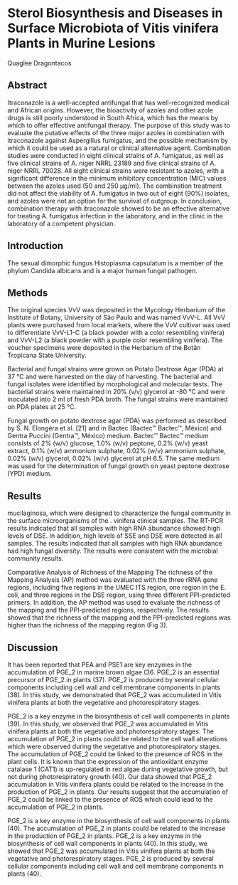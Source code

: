 # Sterol Biosynthesis and Diseases in Surface Microbiota of Vitis vinifera Plants in Murine Lesions
Quaglee Dragontacos


## Abstract
Itraconazole is a well-accepted antifungal that has well-recognized medical and African origins. However, the bioactivity of azoles and other azole drugs is still poorly understood in South Africa, which has the means by which to offer effective antifungal therapy. The purpose of this study was to evaluate the putative effects of the three major azoles in combination with itraconazole against Aspergillus fumigatus, and the possible mechanism by which it could be used as a natural or clinical alternative agent. Combination studies were conducted in eight clinical strains of A. fumigatus, as well as five clinical strains of A. niger NRRL 23189 and five clinical strains of A. niger NRRL 70028. All eight clinical strains were resistant to azoles, with a significant difference in the minimum inhibitory concentration (MIC) values between the azoles used (50 and 250 µg/ml). The combination treatment did not affect the viability of A. fumigatus in two out of eight (90%) isolates, and azoles were not an option for the survival of outgroup. In conclusion, combination therapy with itraconazole showed to be an effective alternative for treating A. fumigatus infection in the laboratory, and in the clinic in the laboratory of a competent physician.


## Introduction
The sexual dimorphic fungus Histoplasma capsulatum is a member of the phylum Candida albicans and is a major human fungal pathogen.


## Methods
The original species VvV was deposited in the Mycology Herbarium of the Institute of Botany, University of São Paulo and was named VvV-L. All VvV plants were purchased from local markets, where the VvV cultivar was used to differentiate VvV-L1-C (a black powder with a color resembling vinifera) and VvV-L2 (a black powder with a purple color resembling vinifera). The voucher specimens were deposited in the Herbarium of the Botân Tropicana State University.

Bacterial and fungal strains were grown on Potato Dextrose Agar (PDA) at 37 °C and were harvested on the day of harvesting. The bacterial and fungal isolates were identified by morphological and molecular tests. The bacterial strains were maintained in 20% (v/v) glycerol at -80 °C and were inoculated into 2 ml of fresh PDA broth. The fungal strains were maintained on PDA plates at 25 °C.

Fungal growth on potato dextrose agar (PDA) was performed as described by S. N. Elongéra et al. [21] and in Bactec (Bactec™ Bactec™, México) and Gentra Puccini (Gentra™, México) medium. Bactec™ Bactec™ medium consists of 2% (w/v) glucose, 1.0% (w/v) peptone, 0.2% (w/v) yeast extract, 0.1% (w/v) ammonium sulphate, 0.02% (w/v) ammonium sulphate, 0.02% (w/v) glycerol, 0.02% (w/v) glycerol at pH 6.5. The same medium was used for the determination of fungal growth on yeast peptone dextrose (YPD) medium.


## Results
mucilaginosa, which were designed to characterize the fungal community in the surface microorganisms of the . vinifera clinical samples. The RT-PCR results indicated that all samples with high RNA abundance showed high levels of DSE. In addition, high levels of SSE and DSE were detected in all samples. The results indicated that all samples with high RNA abundance had high fungal diversity. The results were consistent with the microbial community results.

Comparative Analysis of Richness of the Mapping
The richness of the Mapping Analysis (AP) method was evaluated with the three rRNA gene regions, including five regions in the UMEC ITS region, one region in the E. coli, and three regions in the DSE region, using three different PPI-predicted primers. In addition, the AP method was used to evaluate the richness of the mapping and the PPI-predicted regions, respectively. The results showed that the richness of the mapping and the PPI-predicted regions was higher than the richness of the mapping region (Fig 3).


## Discussion
It has been reported that PEA and PSE1 are key enzymes in the accumulation of PGE_2 in marine brown algae (36. PGE_2 is an essential precursor of PGE_2 in plants (37). PGE_2 is produced by several cellular components including cell wall and cell membrane components in plants (38). In this study, we demonstrated that PGE_2 was accumulated in Vitis vinifera plants at both the vegetative and photorespiratory stages.

PGE_2 is a key enzyme in the biosynthesis of cell wall components in plants (39). In this study, we observed that PGE_2 was accumulated in Vitis vinifera plants at both the vegetative and photorespiratory stages. The accumulation of PGE_2 in plants could be related to the cell wall alterations which were observed during the vegetative and photorespiratory stages. The accumulation of PGE_2 could be linked to the presence of ROS in the plant cells. It is known that the expression of the antioxidant enzyme catalase 1 (CAT1) is up-regulated in red algae during vegetative growth, but not during photorespiratory growth (40). Our data showed that PGE_2 accumulation in Vitis vinifera plants could be related to the increase in the production of PGE_2 in plants. Our results suggest that the accumulation of PGE_2 could be linked to the presence of ROS which could lead to the accumulation of PGE_2 in plants.

PGE_2 is a key enzyme in the biosynthesis of cell wall components in plants (40). The accumulation of PGE_2 in plants could be related to the increase in the production of PGE_2 in plants. PGE_2 is a key enzyme in the biosynthesis of cell wall components in plants (40). In this study, we showed that PGE_2 was accumulated in Vitis vinifera plants at both the vegetative and photorespiratory stages. PGE_2 is produced by several cellular components including cell wall and cell membrane components in plants (40).
